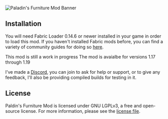 ![Paladin's Furniture Mod Banner](https://github.com/UnlikePaladin/paladin-furniture-mod/blob/main/docs/banner.png?raw=true)


## Installation

You will need Fabric Loader 0.14.6 or newer installed in your game in order to load this mod. If you haven't installed Fabric mods before, you can find a variety of community guides for doing so [here](https://fabricmc.net/wiki/install).

This mod is still a work in progress 
The mod is avaialbe for versions 1.17 through 1.19

I've made a [Discord](https://discord.gg/zbMDUPB), you can join to ask for help or support, or to give any feedback, I'll also be providing compiled builds for testing in it.

## License

Paldin's Furniture Mod is licensed under GNU LGPLv3, a free and open-source license. For more information, please see the [license file](LICENSE).
